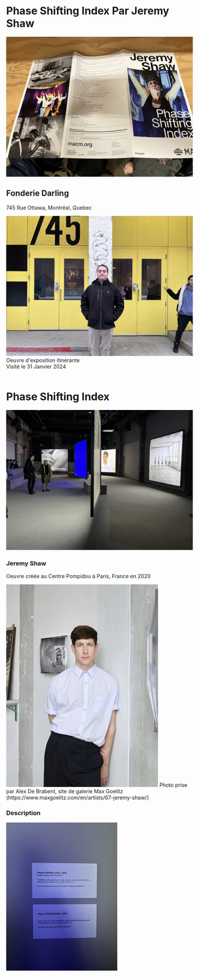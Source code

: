 # Phase Shifting Index Par Jeremy Shaw
<img width="800" src="media/brochure_complete.jpg">
<br>

## Fonderie Darling
745 Rue Ottawa, Montréal, Quebec

<img width="560" src="media/entrer_fonderie_darling.jpg">
Oeuvre d'exposition itinérante <br>
Visité le 31 Janvier 2024 <br>
<br>

# Phase Shifting Index
<img width="800" src="media/vue_ensemble_oeuvre.jpg">

### Jeremy Shaw
Oeuvre créée au Centre Pompidou à Paris, France en 2020

<img width="410" src="media/jeremy_shaw.webp">
Photo prise par Alex De Brabent, site de galerie Max Goelitz <br>
(https://www.maxgoelitz.com/en/artists/67-jeremy-shaw/)

### Description
<img width="300" src="media/cartel.jpg">
